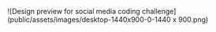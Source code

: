 ![Design preview for social media coding challenge](public/assets/images/desktop-1440x900-0-1440 x 900.png)